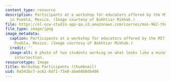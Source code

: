 ```yaml
---
content_type: resource
description: Participants at a workshop for educators offered by the MIT Media Lab
  in Puebla, Mexico. (Image courtesy of Bakhtiar Mikhak.)
file: https://ol-ocw-studio-app-qa.s3.amazonaws.com/courses/mas-962-the-nature-of-constructionist-learning-spring-2003/0a541bc7ac616df173e0abe68b0db466_mas-962s03-th.jpg
file_type: image/jpeg
image_metadata:
  caption: Participants at a workshop for educators offered by the MIT Media Lab in
    Puebla, Mexico. (Image courtesy of Bakhtiar Mikhak.)
  credit: ''
  image-alt: A photo of two students working on what looks like a minature four-way
    intersection.
resourcetype: Image
title: Workshop Participants (thumbnail)
uid: 0a541bc7-ac61-6df1-73e0-abe68b0db466
---
```

